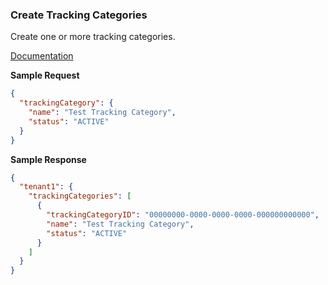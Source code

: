 ### Create Tracking Categories

Create one or more tracking categories.

[Documentation](https://xeroapi.github.io/xero-node/accounting/index.html#api-Accounting-createTrackingCategory)

**Sample Request**
```json
{
  "trackingCategory": {
    "name": "Test Tracking Category",
    "status": "ACTIVE"
  }
}
```

**Sample Response**
```json
{
  "tenant1": {
    "trackingCategories": [
      {
        "trackingCategoryID": "00000000-0000-0000-0000-000000000000",
        "name": "Test Tracking Category",
        "status": "ACTIVE"
      }
    ]
  }
}
```
